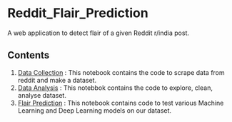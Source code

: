 # Reddit_Flair_Prediction

A web application to detect flair of a given Reddit r/india post.
## Contents

1. [Data Collection](https://github.com/raghav103/Reddit_Flair_Prediction/blob/master/Reddit-Flair-Predictor-DataCollection.ipynb) : This notebook contains the code to scrape data from reddit and make a dataset.
2. [Data Analysis](https://github.com/raghav103/Reddit_Flair_Prediction/blob/master/Reddit-Flair-Predictor-DataAnalyses.ipynb) : This notebbok contains the code to explore, clean, analyse dataset.
3. [Flair Prediction](https://github.com/raghav103/Reddit_Flair_Prediction/blob/master/Reddit-Flair-Predictor-Models.ipynb) : This notebook contains code to test various Machine Learning and Deep Learning models on our dataset.
